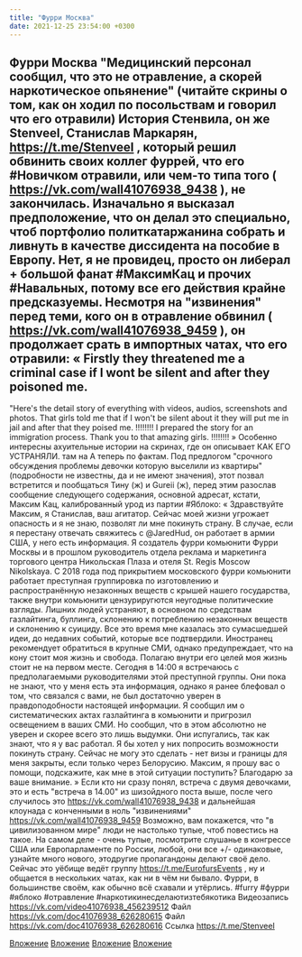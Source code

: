 ```yaml
---
title: "Фурри Москва"
date: 2021-12-25 23:54:00 +0300
---
```


Фурри Москва
"Медицинский персонал сообщил, что это не отравление, а скорей наркотическое опьянение" (читайте скрины о том, как он ходил по посольствам и говорил что его отравили)
История Стенвила, он же Stenveel, Станислав Маркарян, https://t.me/StenveeI , который решил обвинить своих коллег фуррей, что его #Новичком отравили, или чем-то типа того ( https://vk.com/wall41076938_9438 ), не закончилась. Изначально я высказал предположение, что он делал это специально, чтоб портфолио политкатаржанина собрать и ливнуть в качестве диссидента на пособие в Европу. Нет, я не провидец, просто он либерал + большой фанат #МаксимКац и прочих #Навальных, потому все его действия крайне предсказуемы.
Несмотря на "извинения" перед теми, кого он в отравление обвинил ( https://vk.com/wall41076938_9459 ), он продолжает срать в импортных чатах, что его отравили:
«
Firstly they threatened me a criminal case if I wont be silent and after they poisoned me.
----------------
"Here's the detail story of everything with videos, audios, screenshots and photos. That girls told me that if I won't be silent about it they will put me in jail and after that they poised me.
!!!!!!!! I prepared the story for an immigration process. Thank you to that amazing girls. !!!!!!!!
»
Особенно интересны ахуительные истории на скринах, где он описывает КАК ЕГО УСТРАНЯЛИ. там на
А теперь по фактам.
Под предлогом "срочного обсуждения проблемы девочки которую выселили из квартиры" (подробности не известны, да и не имеют значения), этот позвал встретится и пообщаться Тину (ж) и Gureii (ж), перед этим разослав сообщение следующего содержания, основной адресат, кстати, Максим Кац, калиброванный урод из партии #Яблоко:
«
Здравствуйте Максим, я Станислав, ваш агитатор. Сейчас моей жизни угрожает опасность и я не знаю, позволят ли мне покинуть страну.
В случае, если я перестану отвечать свяжитесь с @JaredHud, он работает в армии США, у него есть информация.
Я создатель фурри комьюнити Фурри Москвы и в прошлом руководитель отдела реклама и маркетинга торгового центра Никольская Плаза и отеля St. Regis Moscow Nikolskaya.
С 2018 года под прикрытием московского фурри комьюнити работает преступная группировка по изготовлению и распространённую незаконных веществ с крышей нашего государства, также внутри комьюнити цензуриругются неугодные политические взгляды. Лишних людей устраняют, в основном по средствам газлайтинга, буллинга, склонению к потреблению незаконных веществ и склонению к суициду.
Все это время мне казалась это сумасшедшей идеи, до недавних событий, которые все подтвердили.
Иностранец рекомендует обратиться в крупные СМИ, однако предупреждает, что на кону стоит моя жизнь и свобода. Полагаю внутри его целей моя жизнь стоит не на первом месте.
Сегодня в 14:00 я встречаюсь с предполагаемыми руководителями этой преступной группы. Они пока не знают, что у меня есть эта информация, однако я ранее блефовал о том, что связался с вами, не был достаточно уверен в правдоподобности настоящей информации. Я сообщил им о систематических актах газлайтинга в комьюнити и пригрозил освещением в ваших СМИ. Но сообщил, что в этом абсолютно не уверен и скорее всего это лишь выдумки. Они испугались, так как знают, что я у вас работал. Я бы хотел у них попросить возможности покинуть страну. Сейчас не могу это сделать - нет визы и границы для меня закрыты, если только через Белорусию.
Максим, я прошу вас о помощи, подскажите, как мне в этой ситуации поступить? Благодарю за ваше внимание.
»
Если кто ни сразу понял, встреча с двумя девочками, это и есть "встреча в 14.00" из шизойдного поста выше, после чего случилось это https://vk.com/wall41076938_9438 и дальнейшая клоунада с конченными в ноль "извинениями" https://vk.com/wall41076938_9459
Возможно, вам покажется, что "в цивилизованном мире" люди не настолько тупые, чтоб повестись на такое. На самом деле - очень тупые, посмотрите слушанье в конгрессе США или Европарламенте по России, любой, они все +/- одинаковые, узнайте много нового, этодругие пропагандоны делают своё дело.
Сейчас это уёбище ведёт группу https://t.me/EurofursEvents , ну и общается в нескольких чатах, как ни в чём ни бывало. Фурри, в большинстве своём, как обычно всё схавали и утёрлись.
#furry #фурри #яблоко #отравление #наркотикинесделаютизтебякотика
Видеозапись
<a class="vk-attach" href="https://vk.com/video41076938_456239512">https://vk.com/video41076938_456239512</a>
Файл
<a class="vk-attach" href="https://vk.com/doc41076938_626280615">https://vk.com/doc41076938_626280615</a>
Файл
<a class="vk-attach" href="https://vk.com/doc41076938_626280616">https://vk.com/doc41076938_626280616</a>
Ссылка
https://t.me/StenveeI

<a class="vk-attach" href="https://vk.com/video41076938_456239512">Вложение</a>
<a class="vk-attach" href="https://vk.com/doc41076938_626280615">Вложение</a>
<a class="vk-attach" href="https://vk.com/doc41076938_626280616">Вложение</a>
[Вложение](https://t.me/StenveeI)
